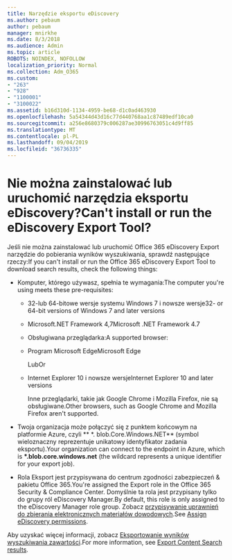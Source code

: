```yaml
---
title: Narzędzie eksportu eDiscovery
ms.author: pebaum
author: pebaum
manager: mnirkhe
ms.date: 8/3/2018
ms.audience: Admin
ms.topic: article
ROBOTS: NOINDEX, NOFOLLOW
localization_priority: Normal
ms.collection: Adm_O365
ms.custom:
- "263"
- "928"
- "1100001"
- "3100022"
ms.assetid: b16d310d-1134-4959-be68-d1c0ad463930
ms.openlocfilehash: 5a54344d43d16c77d440768aa1c87489edf10ca0
ms.sourcegitcommit: a256e8680379c006287ae30996763051c4d9ff85
ms.translationtype: MT
ms.contentlocale: pl-PL
ms.lasthandoff: 09/04/2019
ms.locfileid: "36736335"
---
```

# <a name="cant-install-or-run-the-ediscovery-export-tool"></a><span data-ttu-id="cced1-102">Nie można zainstalować lub uruchomić narzędzia eksportu eDiscovery?</span><span class="sxs-lookup"><span data-stu-id="cced1-102">Can't install or run the eDiscovery Export Tool?</span></span>

<span data-ttu-id="cced1-103">Jeśli nie można zainstalować lub uruchomić Office 365 eDiscovery Export narzędzie do pobierania wyników wyszukiwania, sprawdź następujące rzeczy:</span><span class="sxs-lookup"><span data-stu-id="cced1-103">If you can't install or run the Office 365 eDiscovery Export Tool to download search results, check the following things:</span></span>
  
- <span data-ttu-id="cced1-104">Komputer, którego używasz, spełnia te wymagania:</span><span class="sxs-lookup"><span data-stu-id="cced1-104">The computer you're using meets these pre-requisites:</span></span>

  - <span data-ttu-id="cced1-105">32-lub 64-bitowe wersje systemu Windows 7 i nowsze wersje</span><span class="sxs-lookup"><span data-stu-id="cced1-105">32- or 64-bit versions of Windows 7 and later versions</span></span>

  - <span data-ttu-id="cced1-106">Microsoft.NET Framework 4,7</span><span class="sxs-lookup"><span data-stu-id="cced1-106">Microsoft .NET Framework 4.7</span></span>

  - <span data-ttu-id="cced1-107">Obsługiwana przeglądarka:</span><span class="sxs-lookup"><span data-stu-id="cced1-107">A supported browser:</span></span>

  - <span data-ttu-id="cced1-108">Program Microsoft Edge</span><span class="sxs-lookup"><span data-stu-id="cced1-108">Microsoft Edge</span></span>

    <span data-ttu-id="cced1-109">Lub</span><span class="sxs-lookup"><span data-stu-id="cced1-109">Or</span></span>

  - <span data-ttu-id="cced1-110">Internet Explorer 10 i nowsze wersje</span><span class="sxs-lookup"><span data-stu-id="cced1-110">Internet Explorer 10 and later versions</span></span>

    <span data-ttu-id="cced1-111">Inne przeglądarki, takie jak Google Chrome i Mozilla Firefox, nie są obsługiwane.</span><span class="sxs-lookup"><span data-stu-id="cced1-111">Other browsers, such as Google Chrome and Mozilla Firefox aren't supported.</span></span>

- <span data-ttu-id="cced1-112">Twoja organizacja może połączyć się z punktem końcowym na platformie Azure, czyli \*\* \*. blob.Core.Windows.NET\*\* (symbol wieloznaczny reprezentuje unikatowy identyfikator zadania eksportu).</span><span class="sxs-lookup"><span data-stu-id="cced1-112">Your organization can connect to the endpoint in Azure, which is **\*.blob.core.windows.net** (the wildcard represents a unique identifier for your export job).</span></span>

- <span data-ttu-id="cced1-113">Rola Eksport jest przypisywana do centrum zgodności zabezpieczeń &amp; pakietu Office 365.</span><span class="sxs-lookup"><span data-stu-id="cced1-113">You're assigned the Export role in the Office 365 Security &amp; Compliance Center.</span></span> <span data-ttu-id="cced1-114">Domyślnie ta rola jest przypisany tylko do grupy ról eDiscovery Manager.</span><span class="sxs-lookup"><span data-stu-id="cced1-114">By default, this role is only assigned to the eDiscovery Manager role group.</span></span> <span data-ttu-id="cced1-115">Zobacz [przypisywanie uprawnień do zbierania elektronicznych materiałów dowodowych](https://docs.microsoft.com/office365/securitycompliance/assign-ediscovery-permissions).</span><span class="sxs-lookup"><span data-stu-id="cced1-115">See [Assign eDiscovery permissions](https://docs.microsoft.com/office365/securitycompliance/assign-ediscovery-permissions).</span></span>

<span data-ttu-id="cced1-116">Aby uzyskać więcej informacji, zobacz [Eksportowanie wyników wyszukiwania zawartości](https://docs.microsoft.com/office365/securitycompliance/export-search-results).</span><span class="sxs-lookup"><span data-stu-id="cced1-116">For more information, see [Export Content Search results](https://docs.microsoft.com/office365/securitycompliance/export-search-results).</span></span>
  